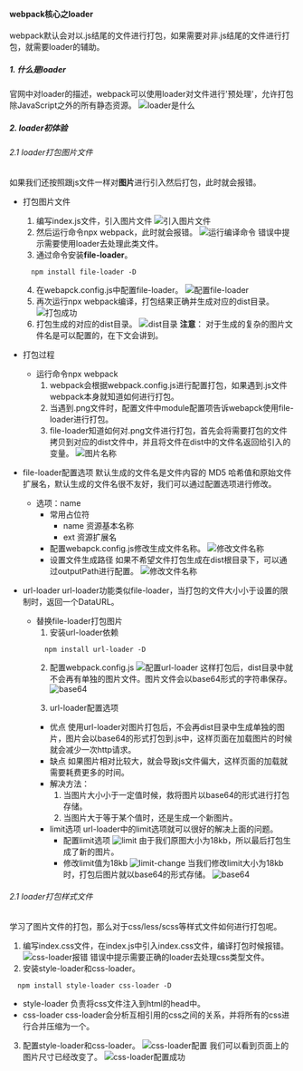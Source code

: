 #### webpack核心之loader
webpack默认会对以.js结尾的文件进行打包，如果需要对非.js结尾的文件进行打包，就需要loader的辅助。
##### 1. 什么是loader
官网中对loader的描述，webpack可以使用loader对文件进行'预处理'，允许打包除JavaScript之外的所有静态资源。
![loader是什么](./imgs/1.loader-concept.png)

##### 2. loader初体验
###### 2.1 loader打包图片文件
如果我们还按照跟js文件一样对**图片**进行引入然后打包，此时就会报错。
- 打包图片文件
  1. 编写index.js文件，引入图片文件
    ![引入图片文件](./imgs/3.import-png.png)
  2. 然后运行命令npx webpack，此时就会报错。
    ![运行编译命令](./imgs/2.error-png.png)
    错误中提示需要使用loader去处理此类文件。
  3. 通过命令安装**file-loader**。
    ```
      npm install file-loader -D
    ```
  4. 在webapck.config.js中配置file-loader。
    ![配置file-loader](./imgs/4.file-loader.png)
  5. 再次运行npx webpack编译，打包结果正确并生成对应的dist目录。
    ![打包成功](./imgs/5.success-result.png)
  6. 打包生成的对应的dist目录。
    ![dist目录](./imgs/6.dist-dir.png)
    **注意**：
      对于生成的复杂的图片文件名是可以配置的，在下文会讲到。
- 打包过程
  - 运行命令npx webpack
    1. webpack会根据webpack.config.js进行配置打包，如果遇到.js文件webpack本身就知道如何进行打包。
    2. 当遇到.png文件时，配置文件中module配置项告诉webapck使用file-loader进行打包。
    3. file-loader知道如何对.png文件进行打包，首先会将需要打包的文件拷贝到对应的dist文件中，并且将文件在dist中的文件名返回给引入的变量。
      ![图片名称](./imgs/7.file-name.png)

- file-loader配置选项
  默认生成的文件名是文件内容的 MD5 哈希值和原始文件扩展名，默认生成的文件名很不友好，我们可以通过配置选项进行修改。
  - 选项：name
    - 常用占位符
      - name 
        资源基本名称
      - ext
        资源扩展名
    - 配置webapck.config.js修改生成文件名称。
      ![修改文件名称](./imgs/8.option-name.png)
    - 设置文件生成路径
      如果不希望文件打包生成在dist根目录下，可以通过outputPath进行配置。
      ![修改文件名称](./imgs/9.file-dir.png)
   
- url-loader
  url-loader功能类似file-loader，当打包的文件大小小于设置的限制时，返回一个DataURL。
  - 替换file-loader打包图片
    1. 安装url-loader依赖
    ```
      npm install url-loader -D
    ```
    2. 配置webpack.config.js
    ![配置url-loader](./imgs/10.url-loader.png)
    这样打包后，dist目录中就不会再有单独的图片文件。图片文件会以base64形式的字符串保存。
    ![base64](./imgs/11.base64.png)
    
    3. url-loader配置选项
      - 优点
        使用url-loader对图片打包后，不会再dist目录中生成单独的图片，图片会以base64的形式打包到.js中，这样页面在加载图片的时候就会减少一次http请求。
      - 缺点
        如果图片相对比较大，就会导致js文件偏大，这样页面的加载就需要耗费更多的时间。
      - 解决方法：
        1. 当图片大小小于一定值时候，救将图片以base64的形式进行打包存储。
        2. 当图片大于等于某个值时，还是生成一个新图片。
      - limit选项
        url-loader中的limit选项就可以很好的解决上面的问题。
        - 配置limit选项
          ![limit](./imgs/11.limit.png)
          由于我们原图大小为18kb，所以最后打包生成了新的图片。
        - 修改limit值为18kb
          ![limit-change](./imgs/12.limit-change.png)
          当我们修改limit大小为18kb时，打包后图片就以base64的形式存储。
          ![base64](./imgs/11.base64.png)

###### 2.1 loader打包样式文件
  学习了图片文件的打包，那么对于css/less/scss等样式文件如何进行打包呢。
  1. 编写index.css文件，在index.js中引入index.css文件，编译打包时候报错。
    ![css-loader报错](./imgs/13.css-loader-error.png)
    错误中提示需要正确的loader去处理css类型文件。
  2. 安装style-loader和css-loader。
  ```
    npm install style-loader css-loader -D
  ```
   - style-loader
      负责将css文件注入到html的head中。
   - css-loader
      css-loader会分析互相引用的css之间的关系，并将所有的css进行合并压缩为一个。
  3. 配置style-loader和css-loader。
    ![css-loader配置](./imgs/14.css-loader-config.png)
    我们可以看到页面上的图片尺寸已经改变了。
    ![css-loader配置成功](./imgs/15.css-loader-suc.png)

    